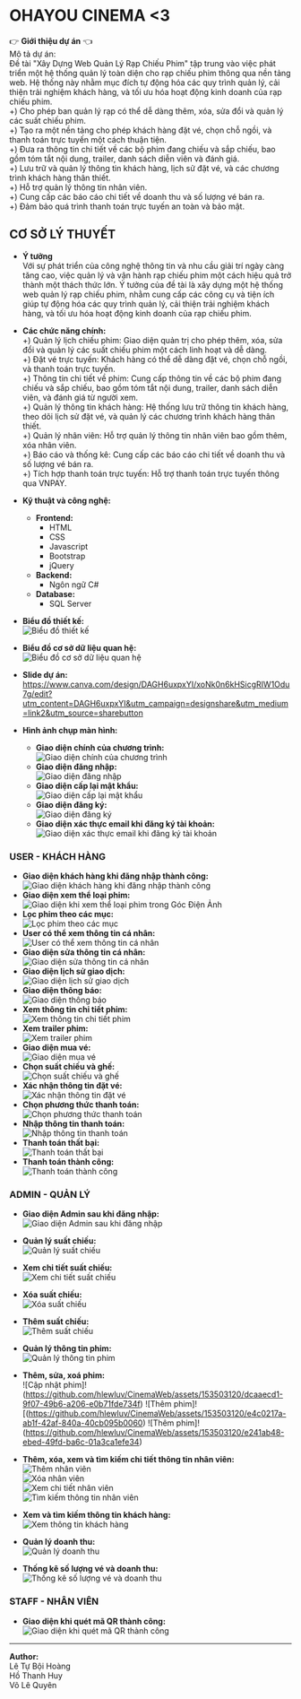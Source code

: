 # OHAYOU CINEMA <3

👉 **Giới thiệu dự án** 👈  
Mô tả dự án:  
Đề tài "Xây Dựng Web Quản Lý Rạp Chiếu Phim" tập trung vào việc phát triển một hệ thống quản lý toàn diện cho rạp chiếu phim thông qua nền tảng web. Hệ thống này nhằm mục đích tự động hóa các quy trình quản lý, cải thiện trải nghiệm khách hàng, và tối ưu hóa hoạt động kinh doanh của rạp chiếu phim.  
+) Cho phép ban quản lý rạp có thể dễ dàng thêm, xóa, sửa đổi và quản lý các suất chiếu phim.  
+) Tạo ra một nền tảng cho phép khách hàng đặt vé, chọn chỗ ngồi, và thanh toán trực tuyến một cách thuận tiện.  
+) Đưa ra thông tin chi tiết về các bộ phim đang chiếu và sắp chiếu, bao gồm tóm tắt nội dung, trailer, danh sách diễn viên và đánh giá.  
+) Lưu trữ và quản lý thông tin khách hàng, lịch sử đặt vé, và các chương trình khách hàng thân thiết.  
+) Hỗ trợ quản lý thông tin nhân viên.  
+) Cung cấp các báo cáo chi tiết về doanh thu và số lượng vé bán ra.  
+) Đảm bảo quá trình thanh toán trực tuyến an toàn và bảo mật.  

## CƠ SỞ LÝ THUYẾT  
- **Ý tưởng**  
Với sự phát triển của công nghệ thông tin và nhu cầu giải trí ngày càng tăng cao, việc quản lý và vận hành rạp chiếu phim một cách hiệu quả trở thành một thách thức lớn. Ý tưởng của đề tài là xây dựng một hệ thống web quản lý rạp chiếu phim, nhằm cung cấp các công cụ và tiện ích giúp tự động hóa các quy trình quản lý, cải thiện trải nghiệm khách hàng, và tối ưu hóa hoạt động kinh doanh của rạp chiếu phim.  

- **Các chức năng chính:**  
  +) Quản lý lịch chiếu phim: Giao diện quản trị cho phép thêm, xóa, sửa đổi và quản lý các suất chiếu phim một cách linh hoạt và dễ dàng.  
  +) Đặt vé trực tuyến: Khách hàng có thể dễ dàng đặt vé, chọn chỗ ngồi, và thanh toán trực tuyến.  
  +) Thông tin chi tiết về phim: Cung cấp thông tin về các bộ phim đang chiếu và sắp chiếu, bao gồm tóm tắt nội dung, trailer, danh sách diễn viên, và đánh giá từ người xem.  
  +) Quản lý thông tin khách hàng: Hệ thống lưu trữ thông tin khách hàng, theo dõi lịch sử đặt vé, và quản lý các chương trình khách hàng thân thiết.  
  +) Quản lý nhân viên: Hỗ trợ quản lý thông tin nhân viên bao gồm thêm, xóa nhân viên.  
  +) Báo cáo và thống kê: Cung cấp các báo cáo chi tiết về doanh thu và số lượng vé bán ra.  
  +) Tích hợp thanh toán trực tuyến: Hỗ trợ thanh toán trực tuyến thông qua VNPAY.  

- **Kỹ thuật và công nghệ:**  
  + **Frontend:**  
    - HTML  
    - CSS  
    - Javascript  
    - Bootstrap  
    - jQuery  
  + **Backend:**  
    - Ngôn ngữ C#  
  + **Database:**  
    - SQL Server  

- **Biểu đồ thiết kế:**  
  ![Biểu đồ thiết kế](https://github.com/hlewluv/CinemaWeb/assets/153503120/5d7743af-6a49-4688-b159-595892731f21)  

- **Biểu đồ cơ sở dữ liệu quan hệ:**  
  ![Biểu đồ cơ sở dữ liệu quan hệ](https://github.com/hlewluv/CinemaWeb/assets/153503120/8d86b55f-caac-4f13-bd1a-32bce164434c)  
- **Slide dự án:** https://www.canva.com/design/DAGH6uxpxYI/xoNk0n6kHSicgRIW1Odu7g/edit?utm_content=DAGH6uxpxYI&utm_campaign=designshare&utm_medium=link2&utm_source=sharebutton 

- **Hình ảnh chụp màn hình:**  
  - **Giao diện chính của chương trình:**  
    ![Giao diện chính của chương trình](https://github.com/hlewluv/CinemaWeb/assets/153503120/669e1595-090e-439a-b027-18e19d7e2877)  
  - **Giao diện đăng nhập:**  
    ![Giao diện đăng nhập](https://github.com/hlewluv/CinemaWeb/assets/153503120/31a8ba7f-dab6-4079-b912-b2efcf5535be)  
  - **Giao diện cấp lại mật khẩu:**  
    ![Giao diện cấp lại mật khẩu](https://github.com/hlewluv/CinemaWeb/assets/153503120/808d0e90-d33c-4967-91b2-bb4cb4813d41)  
  - **Giao diện đăng ký:**  
    ![Giao diện đăng ký](https://github.com/hlewluv/CinemaWeb/assets/153503120/25eea62d-7178-4973-ba7c-f5c95ae0a4ba)  
  - **Giao diện xác thực email khi đăng ký tài khoản:**  
    ![Giao diện xác thực email khi đăng ký tài khoản](https://github.com/hlewluv/CinemaWeb/assets/153503120/8e0b1d58-d68c-448b-8fc4-12b19c5938a4)  

### USER - KHÁCH HÀNG

- **Giao diện khách hàng khi đăng nhập thành công:**  
  ![Giao diện khách hàng khi đăng nhập thành công](https://github.com/hlewluv/CinemaWeb/assets/153503120/35443c43-8502-4ed1-9f11-1992b26fb8b0)  
- **Giao diện xem thể loại phim:**  
  ![Giao diện khi xem thể loại phim trong Góc Điện Ảnh](https://github.com/hlewluv/CinemaWeb/assets/153503120/9eabc14a-cca0-4159-ab28-a55c6af648de)  
- **Lọc phim theo các mục:**  
  ![Lọc phim theo các mục](https://github.com/hlewluv/CinemaWeb/assets/153503120/c24e17da-04ab-42b7-af1f-cfe243faae36)  
- **User có thể xem thông tin cá nhân:**  
  ![User có thể xem thông tin cá nhân](https://github.com/hlewluv/CinemaWeb/assets/153503120/73d32d02-1c14-4618-8109-63cbd254959a)  
- **Giao diện sửa thông tin cá nhân:**  
  ![Giao diện sửa thông tin cá nhân](https://github.com/hlewluv/CinemaWeb/assets/153503120/cb19a661-26c2-4ebe-8105-935d628915da)  
- **Giao diện lịch sử giao dịch:**  
  ![Giao diện lịch sử giao dịch](https://github.com/hlewluv/CinemaWeb/assets/153503120/038537c5-2f5f-4136-a15e-44281d1348f9)  
- **Giao diện thông báo:**  
  ![Giao diện thông báo](https://github.com/hlewluv/CinemaWeb/assets/153503120/dd14f7e7-e114-448c-aa92-5882751492f0)  
- **Xem thông tin chi tiết phim:**  
  ![Xem thông tin chi tiết phim](https://github.com/hlewluv/CinemaWeb/assets/153503120/4664e4f8-4409-4464-ad95-cbabbd6172b3)  
- **Xem trailer phim:**  
  ![Xem trailer phim](https://github.com/hlewluv/CinemaWeb/assets/153503120/5ebe6533-e8a3-49ec-9f5c-2abb2158eb1a)  
- **Giao diện mua vé:**  
  ![Giao diện mua vé](https://github.com/hlewluv/CinemaWeb/assets/153503120/5d8166f3-3c7f-43e6-b3e4-d22b8afbe96b)  
- **Chọn suất chiếu và ghế:**  
  ![Chọn suất chiếu và ghế](https://github.com/hlewluv/CinemaWeb/assets/153503120/d480fc86-e376-4aac-a6cd-e52e011eec3c)  
- **Xác nhận thông tin đặt vé:**  
  ![Xác nhận thông tin đặt vé](https://github.com/hlewluv/CinemaWeb/assets/153503120/85338f47-651d-4b23-9dd1-464f3da53bf5)  
- **Chọn phương thức thanh toán:**  
  ![Chọn phương thức thanh toán](https://github.com/hlewluv/CinemaWeb/assets/153503120/cda5c126-4ab6-46d6-9c41-3a186f3a41fe)  
- **Nhập thông tin thanh toán:**  
  ![Nhập thông tin thanh toán](https://github.com/hlewluv/CinemaWeb/assets/153503120/23237416-2d7e-428e-a59b-50995c86f058)  
- **Thanh toán thất bại:**  
  ![Thanh toán thất bại](https://github.com/hlewluv/CinemaWeb/assets/153503120/fa0e158b-8546-4093-b173-817762ca2fcd)  
- **Thanh toán thành công:**  
  ![Thanh toán thành công](https://github.com/hlewluv/CinemaWeb/assets/153503120/847c86a8-ae1b-4bb8-955e-57bc694f0eda)  

### ADMIN - QUẢN LÝ

- **Giao diện Admin sau khi đăng nhập:**  
  ![Giao diện Admin sau khi đăng nhập](https://github.com/hlewluv/CinemaWeb/assets/153503120/6aba9d3a-46c1-438e-945b-f761bff0e761)  
- **Quản lý suất chiếu:**  
  ![Quản lý suất chiếu](https://github.com/hlewluv/CinemaWeb/assets/153503120/b61ec368-9536-4594-a3f8-69d0c64899e0)  
- **Xem chi tiết suất chiếu:**  
  ![Xem chi tiết suất chiếu](https://github.com/hlewluv/CinemaWeb/assets/153503120/095d2914-f55e-4595-adba-2d9c439722e2)  
- **Xóa suất chiếu:**  
  ![Xóa suất chiếu](https://github.com/hlewluv/CinemaWeb/assets/153503120/54efd368-418e-4468-b3db-5f6aec331863)  
- **Thêm suất chiếu:**  
  ![Thêm suất chiếu](https://github.com/hlewluv/CinemaWeb/assets/153503120/ff164345-b21b-421b-abe4-61475f6a203f)  
- **Quản lý thông tin phim:**  
  ![Quản lý thông tin phim](https://github.com/hlewluv/CinemaWeb/assets/153503120/8729fdf5-8fd1-4b98-bf83-c55b39513187)  
- **Thêm, sửa, xoá phim:**  
  ![Cập nhật phim]!(https://github.com/hlewluv/CinemaWeb/assets/153503120/dcaaecd1-9f07-49b6-a206-e0b71fde734f)
  ![Thêm phim]![(https://github.com/hlewluv/CinemaWeb/assets/153503120/e4c0217a-ab1f-42af-840a-40cb095b0060)
  ![Thêm phim]!(https://github.com/hlewluv/CinemaWeb/assets/153503120/e241ab48-ebed-49fd-ba6c-01a3ca1efe34)

 
- **Thêm, xóa, xem và tìm kiếm chi tiết thông tin nhân viên:**  
  ![Thêm nhân viên](https://github.com/hlewluv/CinemaWeb/assets/153503120/49519327-92bd-433d-b414-1a9a50088f9a)  
  ![Xóa nhân viên](https://github.com/hlewluv/CinemaWeb/assets/153503120/c1ced008-bfe1-42b6-821f-78379109db70)  
  ![Xem chi tiết nhân viên](https://github.com/hlewluv/CinemaWeb/assets/153503120/82b095a4-0beb-4bb5-a68e-18c205422e73)  
  ![Tìm kiếm thông tin nhân viên](https://github.com/hlewluv/CinemaWeb/assets/153503120/bf75f69d-4945-446a-86b0-80ea29e50680)  
- **Xem và tìm kiếm thông tin khách hàng:**  
  ![Xem thông tin khách hàng](https://github.com/hlewluv/CinemaWeb/assets/153503120/7daa3735-c506-4e4d-a3fb-782c06a3b812)  
- **Quản lý doanh thu:**  
  ![Quản lý doanh thu](https://github.com/hlewluv/CinemaWeb/assets/153503120/8a55dde2-f1e7-4bdc-bff3-63bfef9d1d0a)  
- **Thống kê số lượng vé và doanh thu:**  
  ![Thống kê số lượng vé và doanh thu](https://github.com/hlewluv/CinemaWeb/assets/153503120/f002223c-2b29-449f-a51b-4a0a3bc4608f)  

### STAFF - NHÂN VIÊN

- **Giao diện khi quét mã QR thành công:**  
  ![Giao diện khi quét mã QR thành công](https://github.com/hlewluv/CinemaWeb/assets/153503120/4bf1406d-acf4-4f5f-a090-1feafb3874d1)  

---

**Author:**  
Lê Tự Bội Hoàng  
Hồ Thanh Huy  
Võ Lê Quyên
